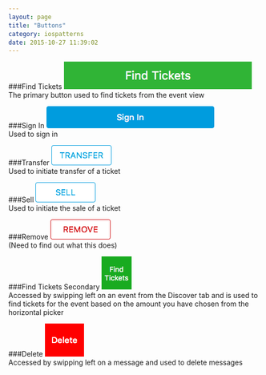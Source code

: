 ```yaml
---
layout: page
title: "Buttons"
category: iospatterns
date: 2015-10-27 11:39:02
---
```



###Find Tickets
<img src="../images/button_find_tickets.png">
<br />
The primary button used to find tickets from the event view

###Sign In
<img src="../images/button_sign_in.png">
<br />
Used to sign in

###Transfer
<img src="../images/button_transfer.png">
<br />
Used to initiate transfer of a ticket

###Sell
<img src="../images/button_sell.png">
<br />
Used to initiate the sale of a ticket

###Remove
<img src="../images/button_remove.png">
<br />
(Need to find out what this does)

###Find Tickets Secondary
<img src="../images/button_find_tickets_swipe.png">
<br />
Accessed by swipping left on an event from the Discover tab and is used to find tickets for the event based on the amount you have chosen from the horizontal picker

###Delete
<img src="../images/button_delete_swipe.png">
<br />
Accessed by swipping left on a message and used to delete messages